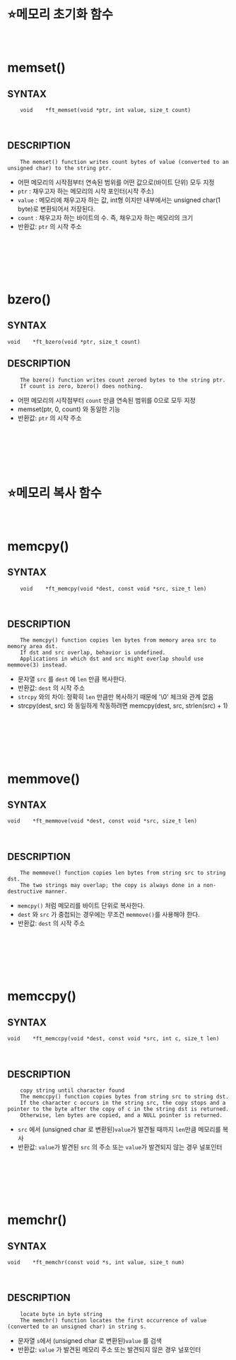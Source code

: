 ⭐메모리 초기화 함수
==============

</br>

memset()
===================

SYNTAX
------
        void	*ft_memset(void *ptr, int value, size_t count)
</br>

DESCRIPTION
-----------
        The memset() function writes count bytes of value (converted to an unsigned char) to the string ptr.

* 어떤 메모리의 시작점부터 연속된 범위를 어떤 값으로(바이트 단위) 모두 지정
* `ptr` : 채우고자 하는 메모리의 시작 포인터(시작 주소)
* `value` : 메모리에 채우고자 하는 값, int형 이지만 내부에서는 unsigned char(1 byte)로 변환되어서 저장된다.
* `count` : 채우고자 하는 바이트의 수. 즉, 채우고자 하는 메모리의 크기
* 반환값: `ptr` 의 시작 주소
</br>
</br>
</br>
</br>
</br>

bzero()
================

SYNTAX
------
    void	*ft_bzero(void *ptr, size_t count)

DESCRIPTION
-----------
        The bzero() function writes count zeroed bytes to the string ptr.
        If count is zero, bzero() does nothing.

* 어떤 메모리의 시작점부터 `count` 만큼 연속된 범위를 0으로 모두 지정
* memset(ptr, 0, count) 와 동일한 기능
* 반환값: `ptr` 의 시작 주소

</br>
</br>
</br>
</br>
</br>

⭐메모리 복사 함수
==============

</br>

memcpy()
===================

SYNTAX
------
        void	*ft_memcpy(void *dest, const void *src, size_t len)
</br>

DESCRIPTION
-----------
        The memcpy() function copies len bytes from memory area src to memory area dst.
        If dst and src overlap, behavior is undefined.
        Applications in which dst and src might overlap should use memmove(3) instead.

* 문자열 `src` 를 `dest` 에 `len` 만큼 복사한다. 
* 반환값: `dest` 의 시작 주소
* `strcpy` 와의 차이: 정확히 `len` 만큼만 복사하기 때문에 '\0' 체크와 관계 없음
* strcpy(dest, src) 와 동일하게 작동하려면 memcpy(dest, src, strlen(src) + 1)
</br>
</br>
</br>
</br>
</br>

memmove()
================

SYNTAX
------
    void	*ft_memmove(void *dest, const void *src, size_t len)
</br>

DESCRIPTION
-----------
        The memmove() function copies len bytes from string src to string dst.
        The two strings may overlap; the copy is always done in a non-destructive manner.

* `memcpy()` 처럼 메모리를 바이트 단위로 복사한다.
* `dest` 와 `src` 가 중첩되는 경우에는 무조건 `memmove()`를 사용해야 한다.
* 반환값: `dest` 의 시작 주소

</br>
</br>
</br>
</br>
</br>

memccpy()
================

SYNTAX
------
    void	*ft_memccpy(void *dest, const void *src, int c, size_t len)
</br>

DESCRIPTION
-----------
        copy string until character found
        The memccpy() function copies bytes from string src to string dst.
        If the character c occurs in the string src, the copy stops and a pointer to the byte after the copy of c in the string dst is returned.
        Otherwise, len bytes are copied, and a NULL pointer is returned.

* `src` 에서 (unsigned char 로 변환된)`value`가 발견될 때까지 `len`만큼 메모리를 복사
* 반환값: `value`가 발견된 `src` 의 주소 또는 `value`가 발견되지 않는 경우 널포인터

</br>
</br>
</br>
</br>
</br>

memchr()
================

SYNTAX
------
    void	*ft_memchr(const void *s, int value, size_t num)
</br>

DESCRIPTION
-----------
        locate byte in byte string
        The memchr() function locates the first occurrence of value (converted to an unsigned char) in string s.

* 문자열 `s`에서 (unsigned char 로 변환된)`value` 를 검색
* 반환값: `value` 가 발견된 메모리 주소 또는 발견되지 않은 경우 널포인터


